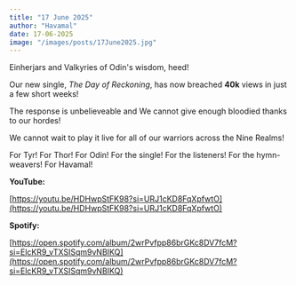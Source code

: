 ```yaml
---
title: "17 June 2025"
author: "Havamal"
date: 17-06-2025
image: "/images/posts/17June2025.jpg"
---
```


Einherjars and Valkyries of Odin's wisdom, heed!

Our new single, *The Day of Reckoning*, has now breached __40k__ views in just a few short weeks!

The response is unbelieveable and We cannot give enough bloodied thanks to our hordes!

We cannot wait to play it live for all of our warriors across the Nine Realms!

For Tyr! For Thor! For Odin! For the single! For the listeners! For the hymn-weavers! For Havamal!

__YouTube:__

[https://youtu.be/HDHwpStFK98?si=URJ1cKD8FqXpfwtO](https://youtu.be/HDHwpStFK98?si=URJ1cKD8FqXpfwtO)

__Spotify:__

[https://open.spotify.com/album/2wrPvfpp86brGKc8DV7fcM?si=ElcKR9_vTXSISqm9vNBIKQ](https://open.spotify.com/album/2wrPvfpp86brGKc8DV7fcM?si=ElcKR9_vTXSISqm9vNBIKQ)